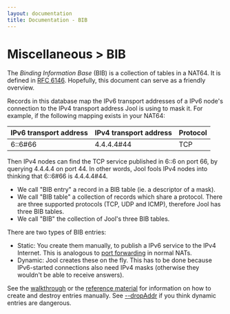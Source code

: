 ```yaml
---
layout: documentation
title: Documentation - BIB
---
```


# Miscellaneous > BIB

The _Binding Information Base_ (BIB) is a collection of tables in a NAT64. It is defined in <a href="http://tools.ietf.org/html/rfc6146#section-3.1" target="_blank">RFC 6146</a>. Hopefully, this document can serve as a friendly overview.

Records in this database map the IPv6 transport addresses of a IPv6 node's connection to the IPv4 transport address Jool is using to mask it. For example, if the following mapping exists in your NAT64:

| IPv6 transport address | IPv4 transport address | Protocol |
|------------------------|------------------------|----------|
| 6::6#66                | 4.4.4.4#44             | TCP      |

Then IPv4 nodes can find the TCP service published in 6::6 on port 66, by querying 4.4.4.4 on port 44. In other words, Jool fools IPv4 nodes into thinking that 6::6#66 is 4.4.4.4#44.

* We call "BIB entry" a record in a BIB table (ie. a descriptor of a mask).
* We call "BIB table" a collection of records which share a protocol. There are three supported protocols (TCP, UDP and ICMP), therefore Jool has three BIB tables.
* We call "BIB" the collection of Jool's three BIB tables.

There are two types of BIB entries:

* Static: You create them manually, to publish a IPv6 service to the IPv4 Internet. This is analogous to <a href="http://en.wikipedia.org/wiki/Port_forwarding" target="_blank">port forwarding</a> in normal NATs.
* Dynamic: Jool creates these on the fly. This has to be done because IPv6-started connections also need IPv4 masks (otherwise they wouldn't be able to receive answers).

See the [walkthrough](op-static-bindings.html) or the [reference material](usr-flags-bib.html) for information on how to create and destroy entries manually. See [\--dropAddr](usr-flags-general.html#dropaddr) if you think dynamic entries are dangerous.

